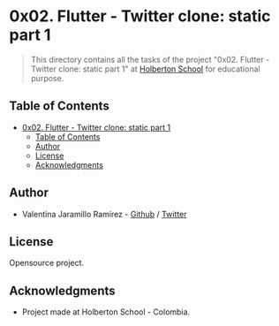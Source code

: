 # 0x02. Flutter - Twitter clone: static part 1

> This directory contains all the tasks of the project "0x02. Flutter - Twitter clone: static part 1" at [Holberton School](https://www.holbertonschool.com 'Holberton School.') for educational purpose.

## Table of Contents

- [0x02. Flutter - Twitter clone: static part 1](#0x02-flutter---twitter-clone-static-part-1)
  - [Table of Contents](#table-of-contents)
  - [Author](#author)
  - [License](#license)
  - [Acknowledgments](#acknowledgments)

## Author

- Valentina Jaramillo Ramirez - [Github](https://github.com/valen2510) / [Twitter](https://twitter.com/valen2510)

## License

Opensource project.

## Acknowledgments

- Project made at Holberton School - Colombia.
